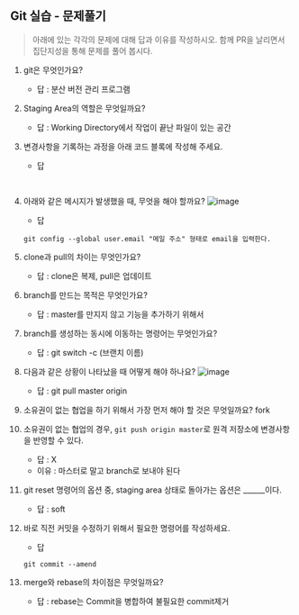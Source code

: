 ## Git 실습 - 문제풀기
> 아래에 있는 각각의 문제에 대해 답과 이유를 작성하시오.
> 함께 PR을 날리면서 집단지성을 통해 문제를 풀어 봅시다.

1. git은 무엇인가요?   
   - 답 : 분산 버전 관리 프로그램
  
2. Staging Area의 역할은 무엇일까요?
   - 답 :  Working Directory에서 작업이 끝난 파일이 있는 공간

3. 변경사항을 기록하는 과정을 아래 코드 블록에 작성해 주세요.
   - 답
   ```bash
  
   ```

4. 아래와 같은 메시지가 발생했을 때, 무엇을 해야 할까요?
![image](https://user-images.githubusercontent.com/98133984/181182281-4d01a374-62fe-4957-9a07-1efc005e35d3.png)
   - 답
   ```
   git config --global user.email "메일 주소" 형태로 email을 입력한다.
   ```
5. clone과 pull의 차이는 무엇인가요?
   - 답 : clone은 복제, pull은 업데이트
   
6. branch를 만드는 목적은 무엇인가요?
    - 답 : master를 만지지 않고 기능을 추가하기 위해서

7. branch를 생성하는 동시에 이동하는 명령어는 무엇인가요?
    - 답 : git switch -c (브랜치 이름)

8. 다음과 같은 상황이 나타났을 때 어떻게 해야 하나요?
   ![image](https://user-images.githubusercontent.com/98133984/181183354-df42d325-b839-48e1-a4c6-667c20b33d5c.png)
    - 답 : git pull master origin

9.  소유권이 없는 협업을 하기 위해서 가장 먼저 해야 할 것은 무엇일까요? fork
10. 소유권이 없는 협업의 경우, `git push origin master`로 원격 저장소에 변경사항을 반영할 수 있다.
    - 답 : X
    - 이유 : 마스터로 말고 branch로 보내야 된다
 
11. git reset 명령어의 옵션 중, staging area 상태로 돌아가는 옵션은 ______이다.
    - 답 : soft

12. 바로 직전 커밋을 수정하기 위해서 필요한 명령어를 작성하세요.
    - 답
    ```
    git commit --amend
    ```

13. merge와 rebase의 차이점은 무엇일까요? 
     - 답 : rebase는 Commit을 병합하여 불필요한 commit제거
